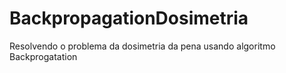 # BackpropagationDosimetria
 Resolvendo o problema da dosimetria da pena usando algoritmo Backprogatation
